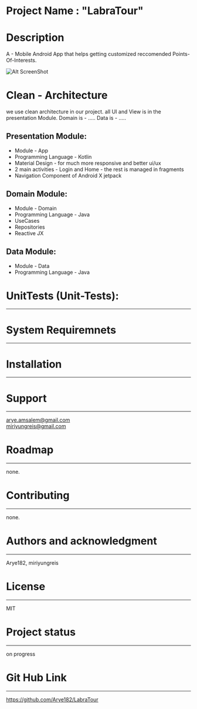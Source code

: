 # Project Name : "LabraTour"

# Description  
A - Mobile Android App that helps getting customized reccomended Points-Of-Interests. 

![Alt ScreenShot](/FlightControlWeb/ClientApp/src/images/flight_screen.PNG?raw=true "ScreenShot 1")

# Clean - Architecture 
we use clean architecture in our project. all UI and View is in the presentation Module.
Domain is - .....
Data is - .....

Presentation Module:
-----------------------------
* Module - App
* Programming Language - Kotlin
* Material Design - for much more responsive and better ui/ux
* 2 main activities - Login and Home - the rest is managed in fragments
* Navigation Component of Android X jetpack

Domain Module:
-----------------------------
* Module - Domain
* Programming Language - Java
* UseCases
* Repositories
* Reactive JX

Data Module:
-----------------------------
* Module - Data
* Programming Language - Java

# UnitTests (Unit-Tests):
-----------------------------

# System Requiremnets 
----------------------------- 

# Installation  
-----------------------------

# Support  
-----------------------------
arye.amsalem@gmail.com  
miriyungreis@gmail.com

# Roadmap  
-----------------------------
none.

# Contributing  
-----------------------------
none.

# Authors and acknowledgment  
-----------------------------
Arye182, miriyungreis

# License  
-----------------------------
MIT

# Project status  
-----------------------------
on progress

# Git Hub Link
-----------------------------
https://github.com/Arye182/LabraTour
